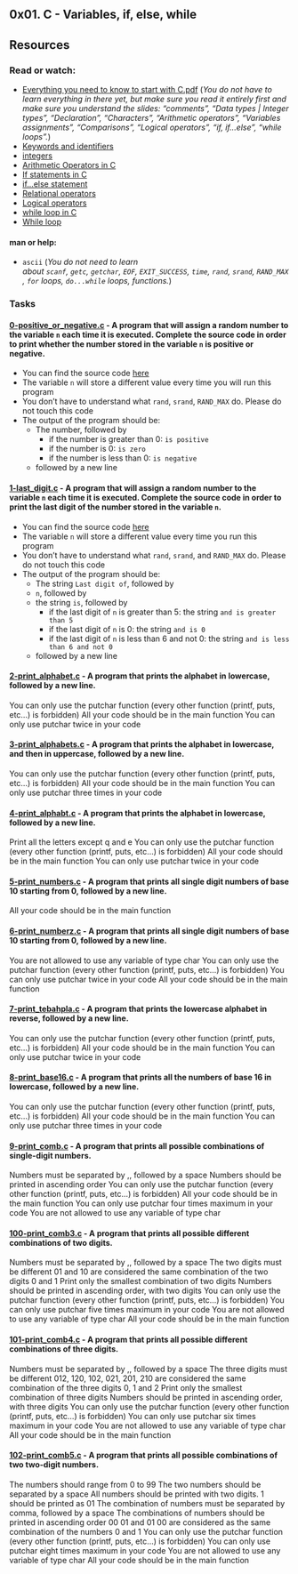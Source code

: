 ## 0x01. C - Variables, if, else, while

## Resources

### Read or watch:

- [Everything you need to know to start with C.pdf](https://s3.amazonaws.com/alx-intranet.hbtn.io/uploads/misc/2022/4/e0ccf91eec6b977a9e00ed384dc285df9c2772e3.pdf?X-Amz-Algorithm=AWS4-HMAC-SHA256&X-Amz-Credential=AKIARDDGGGOUSBVO6H7D%2F20230908%2Fus-east-1%2Fs3%2Faws4_request&X-Amz-Date=20230908T134108Z&X-Amz-Expires=86400&X-Amz-SignedHeaders=host&X-Amz-Signature=80b00345ab276af5c5d5c5ecd2af5e9ac989a2ed7a65bff5af65879f7e593795) (_You do not have to learn everything in there yet, but make sure you read it entirely first and make sure you understand the slides: “comments”, “Data types | Integer types”, “Declaration”, “Characters”, “Arithmetic operators”, “Variables assignments”, “Comparisons”, “Logical operators”, “if, if…else”, “while loops”._)
- [Keywords and identifiers](https://publications.gbdirect.co.uk//c_book/chapter2/keywords_and_identifiers.html)
- [integers](https://publications.gbdirect.co.uk//c_book/chapter2/integral_types.html)
- [Arithmetic Operators in C](https://www.tutorialspoint.com/cprogramming/c_arithmetic_operators.htm)
- [If statements in C](https://www.cprogramming.com/tutorial/c/lesson2.html)
- [if…else statement](https://www.tutorialspoint.com/cprogramming/if_else_statement_in_c.htm)
- [Relational operators](https://www.tutorialspoint.com/cprogramming/c_relational_operators.htm)
- [Logical operators](https://www.fresh2refresh.com/c-programming/c-operators-expressions/c-logical-operators/)
- [while loop in C](https://www.tutorialspoint.com/cprogramming/c_while_loop.htm)
- [While loop](https://www.youtube.com/watch?v=Ju1LYO9pkaI)

#### man or help:

- `ascii` (_You do not need to learn about `scanf`, `getc`, `getchar`, `EOF`, `EXIT_SUCCESS`, `time`, `rand`, `srand`, `RAND_MAX`, `for` loops, `do...while` loops, functions._)

### Tasks

#### [0-positive_or_negative.c](https://github.com/Jerdah/alx-low_level_programming/blob/master/0x01-variables_if_else_while/0-positive_or_negative.c) - A program that will assign a random number to the variable `n` each time it is executed. Complete the source code in order to print whether the number stored in the variable `n` is positive or negative.

- You can find the source code [here](https://intranet.alxswe.com/rltoken/Dg4SuuP8gvRYnE54wktySg "here")
- The variable `n` will store a different value every time you will run this program
- You don’t have to understand what `rand`, `srand`, `RAND_MAX` do. Please do not touch this code
- The output of the program should be:
    - The number, followed by
        - if the number is greater than 0: `is positive`
        - if the number is 0: `is zero`
        - if the number is less than 0: `is negative`
    - followed by a new line

#### [1-last_digit.c](https://github.com/Jerdah/alx-low_level_programming/blob/master/0x01-variables_if_else_while/1-last_digit.c) - A program that will assign a random number to the variable `n` each time it is executed. Complete the source code in order to print the last digit of the number stored in the variable `n`.

- You can find the source code [here](https://intranet.alxswe.com/rltoken/rud8wr5x6VWeahUtd5P14A "here")
- The variable `n` will store a different value every time you run this program
- You don’t have to understand what `rand`, `srand`, and `RAND_MAX` do. Please do not touch this code
- The output of the program should be:
    - The string `Last digit of`, followed by
    - `n`, followed by
    - the string `is`, followed by
        - if the last digit of `n` is greater than 5: the string `and is greater than 5`
        - if the last digit of `n` is 0: the string `and is 0`
        - if the last digit of `n` is less than 6 and not 0: the string `and is less than 6 and not 0`
    - followed by a new line

#### [2-print_alphabet.c](https://github.com/Jerdah/alx-low_level_programming/blob/master/0x01-variables_if_else_while/2-print_alphabet.c) - A program that prints the alphabet in lowercase, followed by a new line.

You can only use the putchar function (every other function (printf, puts, etc…) is forbidden)
All your code should be in the main function
You can only use putchar twice in your code

#### [3-print_alphabets.c](https://github.com/Jerdah/alx-low_level_programming/blob/master/0x01-variables_if_else_while/3-print_alphabets.c) - A program that prints the alphabet in lowercase, and then in uppercase, followed by a new line.

You can only use the putchar function (every other function (printf, puts, etc…) is forbidden)
All your code should be in the main function
You can only use putchar three times in your code

#### [4-print_alphabt.c](https://github.com/Jerdah/alx-low_level_programming/blob/master/0x01-variables_if_else_while/4-print_alphabt.c) - A program that prints the alphabet in lowercase, followed by a new line.

Print all the letters except q and e
You can only use the putchar function (every other function (printf, puts, etc…) is forbidden)
All your code should be in the main function
You can only use putchar twice in your code

#### [5-print_numbers.c](https://github.com/Jerdah/alx-low_level_programming/blob/master/0x01-variables_if_else_while/5-print_numbers.c) - A program that prints all single digit numbers of base 10 starting from 0, followed by a new line.

All your code should be in the main function

#### [6-print_numberz.c](https://github.com/Jerdah/alx-low_level_programming/blob/master/0x01-variables_if_else_while/6-print_numberz.c) - A program that prints all single digit numbers of base 10 starting from 0, followed by a new line.

You are not allowed to use any variable of type char
You can only use the putchar function (every other function (printf, puts, etc…) is forbidden)
You can only use putchar twice in your code
All your code should be in the main function

#### [7-print_tebahpla.c](https://github.com/Jerdah/alx-low_level_programming/blob/master/0x01-variables_if_else_while/7-print_tebahpla.c) - A program that prints the lowercase alphabet in reverse, followed by a new line.

You can only use the putchar function (every other function (printf, puts, etc…) is forbidden)
All your code should be in the main function
You can only use putchar twice in your code

#### [8-print_base16.c](https://github.com/Jerdah/alx-low_level_programming/blob/master/0x01-variables_if_else_while/8-print_base16.c) - A program that prints all the numbers of base 16 in lowercase, followed by a new line.

You can only use the putchar function (every other function (printf, puts, etc…) is forbidden)
All your code should be in the main function
You can only use putchar three times in your code

#### [9-print_comb.c](https://github.com/Jerdah/alx-low_level_programming/blob/master/0x01-variables_if_else_while/9-print_comb.c) - A program that prints all possible combinations of single-digit numbers.

Numbers must be separated by ,, followed by a space
Numbers should be printed in ascending order
You can only use the putchar function (every other function (printf, puts, etc…) is forbidden)
All your code should be in the main function
You can only use putchar four times maximum in your code
You are not allowed to use any variable of type char

#### [100-print_comb3.c](https://github.com/Jerdah/alx-low_level_programming/blob/master/0x01-variables_if_else_while/100-print_comb3.c) - A program that prints all possible different combinations of two digits.

Numbers must be separated by ,, followed by a space
The two digits must be different
01 and 10 are considered the same combination of the two digits 0 and 1
Print only the smallest combination of two digits
Numbers should be printed in ascending order, with two digits
You can only use the putchar function (every other function (printf, puts, etc…) is forbidden)
You can only use putchar five times maximum in your code
You are not allowed to use any variable of type char
All your code should be in the main function

#### [101-print_comb4.c](https://github.com/Jerdah/alx-low_level_programming/blob/master/0x01-variables_if_else_while/101-print_comb4.c) - A program that prints all possible different combinations of three digits.

Numbers must be separated by ,, followed by a space
The three digits must be different
012, 120, 102, 021, 201, 210 are considered the same combination of the three digits 0, 1 and 2
Print only the smallest combination of three digits
Numbers should be printed in ascending order, with three digits
You can only use the putchar function (every other function (printf, puts, etc…) is forbidden)
You can only use putchar six times maximum in your code
You are not allowed to use any variable of type char
All your code should be in the main function

#### [102-print_comb5.c](https://github.com/Jerdah/alx-low_level_programming/blob/master/0x01-variables_if_else_while/102-print_comb5.c) - A program that prints all possible combinations of two two-digit numbers.

The numbers should range from 0 to 99
The two numbers should be separated by a space
All numbers should be printed with two digits. 1 should be printed as 01
The combination of numbers must be separated by comma, followed by a space
The combinations of numbers should be printed in ascending order
00 01 and 01 00 are considered as the same combination of the numbers 0 and 1
You can only use the putchar function (every other function (printf, puts, etc…) is forbidden)
You can only use putchar eight times maximum in your code
You are not allowed to use any variable of type char
All your code should be in the main function
